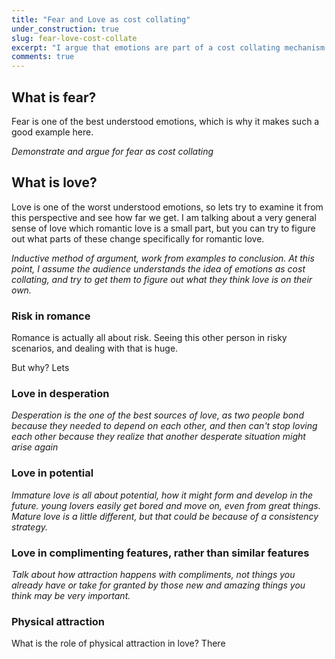 ```yaml
---
title: "Fear and Love as cost collating"
under_construction: true
slug: fear-love-cost-collate
excerpt: "I argue that emotions are part of a cost collating mechanism at the highest level of the human experience. I bring out love and fear as examples that I am interested in, and argue that the dynamics of these emotions can be treated as a type of cost collating. "
comments: true
---
```


## What is fear?

Fear is one of the best understood emotions, which is why it makes such a good example here.


*Demonstrate and argue for fear as cost collating*


## What is love?

Love is one of the worst understood emotions, so lets try to examine it from this perspective and see how far we get. I am talking about a very general sense of love which romantic love is a small part, but you can try to figure out what parts of these change specifically for romantic love.

*Inductive method of argument, work from examples to conclusion. At this point, I assume the audience understands the idea of emotions as cost collating, and try to get them to figure out what they think love is on their own.*

### Risk in romance

Romance is actually all about risk. Seeing this other person in risky scenarios, and dealing with that is huge.

But why? Lets

### Love in desperation

*Desperation is the one of the best sources of love, as two  people bond because they needed to depend on each other, and then can't stop loving each other because they realize that another desperate situation might arise again*

### Love in potential

*Immature love is all about potential, how it might form and develop in the future. young lovers easily get bored and move on, even from great things. Mature love is a little different, but that could be because of a consistency strategy.*

### Love in complimenting features, rather than similar features

*Talk about how attraction happens with compliments, not things you already have or take for granted by those new and amazing things you think may be very important.*

### Physical attraction

What is the role of physical attraction in love? There
